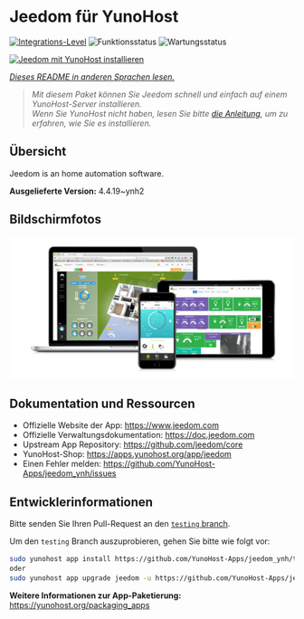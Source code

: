 <!--
N.B.: Diese README wurde automatisch von <https://github.com/YunoHost/apps/tree/master/tools/readme_generator> generiert.
Sie darf NICHT von Hand bearbeitet werden.
-->

# Jeedom für YunoHost

[![Integrations-Level](https://apps.yunohost.org/badge/integration/jeedom)](https://ci-apps.yunohost.org/ci/apps/jeedom/)
![Funktionsstatus](https://apps.yunohost.org/badge/state/jeedom)
![Wartungsstatus](https://apps.yunohost.org/badge/maintained/jeedom)

[![Jeedom mit YunoHost installieren](https://install-app.yunohost.org/install-with-yunohost.svg)](https://install-app.yunohost.org/?app=jeedom)

*[Dieses README in anderen Sprachen lesen.](./ALL_README.md)*

> *Mit diesem Paket können Sie Jeedom schnell und einfach auf einem YunoHost-Server installieren.*  
> *Wenn Sie YunoHost nicht haben, lesen Sie bitte [die Anleitung](https://yunohost.org/install), um zu erfahren, wie Sie es installieren.*

## Übersicht

Jeedom is an home automation software.


**Ausgelieferte Version:** 4.4.19~ynh2

## Bildschirmfotos

![Bildschirmfotos von Jeedom](./doc/screenshots/01-Appli-jeedom.png)

## Dokumentation und Ressourcen

- Offizielle Website der App: <https://www.jeedom.com>
- Offizielle Verwaltungsdokumentation: <https://doc.jeedom.com>
- Upstream App Repository: <https://github.com/jeedom/core>
- YunoHost-Shop: <https://apps.yunohost.org/app/jeedom>
- Einen Fehler melden: <https://github.com/YunoHost-Apps/jeedom_ynh/issues>

## Entwicklerinformationen

Bitte senden Sie Ihren Pull-Request an den [`testing` branch](https://github.com/YunoHost-Apps/jeedom_ynh/tree/testing).

Um den `testing` Branch auszuprobieren, gehen Sie bitte wie folgt vor:

```bash
sudo yunohost app install https://github.com/YunoHost-Apps/jeedom_ynh/tree/testing --debug
oder
sudo yunohost app upgrade jeedom -u https://github.com/YunoHost-Apps/jeedom_ynh/tree/testing --debug
```

**Weitere Informationen zur App-Paketierung:** <https://yunohost.org/packaging_apps>
